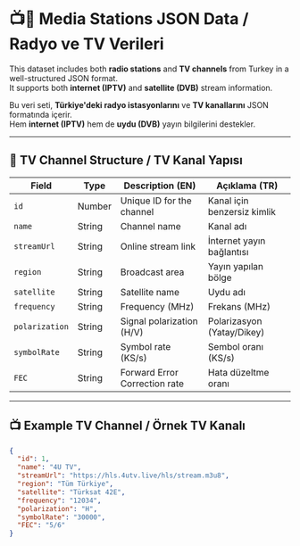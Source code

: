 # 📺🎵 Media Stations JSON Data / Radyo ve TV Verileri

This dataset includes both **radio stations** and **TV channels** from Turkey in a well-structured JSON format.  
It supports both **internet (IPTV)** and **satellite (DVB)** stream information.

Bu veri seti, **Türkiye'deki radyo istasyonlarını** ve **TV kanallarını** JSON formatında içerir.  
Hem **internet (IPTV)** hem de **uydu (DVB)** yayın bilgilerini destekler.

---

## 🧩 TV Channel Structure / TV Kanal Yapısı

| Field | Type | Description (EN) | Açıklama (TR) |
|-------|------|------------------|----------------|
| `id` | Number | Unique ID for the channel | Kanal için benzersiz kimlik |
| `name` | String | Channel name | Kanal adı |
| `streamUrl` | String | Online stream link | İnternet yayın bağlantısı |
| `region` | String | Broadcast area | Yayın yapılan bölge |
| `satellite` | String | Satellite name | Uydu adı |
| `frequency` | String | Frequency (MHz) | Frekans (MHz) |
| `polarization` | String | Signal polarization (H/V) | Polarizasyon (Yatay/Dikey) |
| `symbolRate` | String | Symbol rate (KS/s) | Sembol oranı (KS/s) |
| `FEC` | String | Forward Error Correction rate | Hata düzeltme oranı |

---

## 📺 Example TV Channel / Örnek TV Kanalı

```json
{
  "id": 1,
  "name": "4U TV",
  "streamUrl": "https://hls.4utv.live/hls/stream.m3u8",
  "region": "Tüm Türkiye",
  "satellite": "Türksat 42E",
  "frequency": "12034",
  "polarization": "H",
  "symbolRate": "30000",
  "FEC": "5/6"
}
